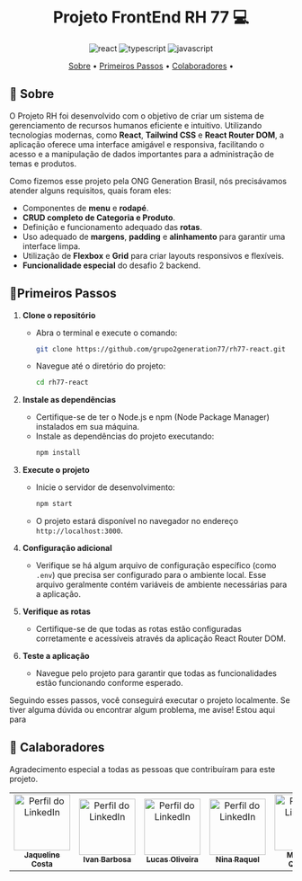 <div align="center">
  
[JAVASCRIPT__BADGE]: https://img.shields.io/badge/Javascript-000?style=for-the-badge&logo=javascript
[TYPESCRIPT__BADGE]: https://img.shields.io/badge/typescript-D4FAFF?style=for-the-badge&logo=typescript
[REACT__BADGE]: https://img.shields.io/badge/React-005CFE?style=for-the-badge&logo=react
  
</div>

<h1 align="center" style="font-weight: bold;">Projeto FrontEnd RH 77 💻</h1>

<div align="center">
  
![react][REACT__BADGE]
![typescript][TYPESCRIPT__BADGE]
![javascript][JAVASCRIPT__BADGE]

</div>

<p align="center">
 <a href="#about">Sobre</a> • 
 <a href="#started">Primeiros Passos</a> • 
  <a href="#colab">Colaboradores</a> •
</p>


<h2 id="about">📌 Sobre</h2>

O Projeto RH foi desenvolvido com o objetivo de criar um sistema de gerenciamento de recursos humanos eficiente e intuitivo. Utilizando tecnologias modernas, como **React**, **Tailwind CSS** e **React Router DOM**, a aplicação oferece uma interface amigável e responsiva, facilitando o acesso e a manipulação de dados importantes para a administração de temas e produtos.

Como fizemos esse projeto pela ONG Generation Brasil, nós precisávamos atender alguns requisitos, quais foram eles: 

- Componentes de **menu** e **rodapé**.
- **CRUD completo de Categoria e Produto**.
- Definição e funcionamento adequado das **rotas**.
- Uso adequado de **margens**, **padding** e **alinhamento** para garantir uma interface limpa.
- Utilização de **Flexbox** e **Grid** para criar layouts responsivos e flexíveis.
- **Funcionalidade especial** do desafio 2 backend.


<h2 id="started">🚀Primeiros Passos</h2>

1. **Clone o repositório**
   - Abra o terminal e execute o comando:
     ```sh
     git clone https://github.com/grupo2generation77/rh77-react.git
     ```
   - Navegue até o diretório do projeto:
     ```sh
     cd rh77-react
     ```

2. **Instale as dependências**
   - Certifique-se de ter o Node.js e npm (Node Package Manager) instalados em sua máquina.
   - Instale as dependências do projeto executando:
     ```sh
     npm install
     ```

3. **Execute o projeto**
   - Inicie o servidor de desenvolvimento:
     ```sh
     npm start
     ```
   - O projeto estará disponível no navegador no endereço `http://localhost:3000`.

4. **Configuração adicional**
   - Verifique se há algum arquivo de configuração específico (como `.env`) que precisa ser configurado para o ambiente local. Esse arquivo geralmente contém variáveis de ambiente necessárias para a aplicação.

5. **Verifique as rotas**
   - Certifique-se de que todas as rotas estão configuradas corretamente e acessíveis através da aplicação React Router DOM.

6. **Teste a aplicação**
   - Navegue pelo projeto para garantir que todas as funcionalidades estão funcionando conforme esperado.

Seguindo esses passos, você conseguirá executar o projeto localmente. Se tiver alguma dúvida ou encontrar algum problema, me avise! Estou aqui para 

<h2 id="colab">🤝 Calaboradores</h2>

Agradecimento especial a todas as pessoas que contribuíram para este projeto.

<table>
  <tr>
    <td align="center">
      <a href="#">
<img src="https://media.licdn.com/dms/image/v2/D4D03AQHhaZoYRKxtsg/profile-displayphoto-shrink_800_800/profile-displayphoto-shrink_800_800/0/1729899450213?e=1743638400&v=beta&t=IQKOLXKYW-dgsyhahqEpHNtViFOnW2zfsPOA8NClOq4" width="100px;" alt="Perfil do LinkedIn"/><br>
        <sub>
          <b>Jaqueline Costa</b>
        </sub>
      </a>
    </td>
    <td align="center">
      <a href="#">
       <img src="https://media.licdn.com/dms/image/v2/D4D03AQFjWcNyZu2Ptg/profile-displayphoto-shrink_800_800/profile-displayphoto-shrink_800_800/0/1719620770969?e=1743638400&v=beta&t=TkPfs7_n5gGAVjFBBEHTix6uUAa1aVLMqLk-5_1s7z0" width="100px;" alt="Perfil do LinkedIn"/><br>
        <sub>
          <b>Ivan Barbosa</b>
        </sub>
      </a>
    </td>
    <td align="center">
      <a href="#">
       <img src="https://media.licdn.com/dms/image/v2/D4D03AQEkBH9bPMiTKw/profile-displayphoto-shrink_800_800/profile-displayphoto-shrink_800_800/0/1729541301387?e=1743638400&v=beta&t=qXKzsccrOWR6kEaqt_g-pcOy39RU19i5VALw0aiSv-Q" width="100px;" alt="Perfil do LinkedIn"/><br>
        <sub>
          <b>Lucas Oliveira</b>
        </sub>
      </a>
    </td>
     <td align="center">
      <a href="#">
<img src="https://media.licdn.com/dms/image/v2/D4D03AQETZvl8qd4Dyg/profile-displayphoto-shrink_800_800/B4DZQfUeEyHcAc-/0/1735692248536?e=1743638400&v=beta&t=G8wBsIqockdUyoIf_p09bQsP56ZAWLXYq7J8oQFmuqM" width="100px;" alt="Perfil do LinkedIn"/><br>
        <sub>
          <b>Nina Raquel</b>
        </sub>
      </a>
    </td>
     <td align="center">
      <a href="#">
<img src="https://media.licdn.com/dms/image/v2/D4D03AQGNuaxckRDF7Q/profile-displayphoto-shrink_800_800/profile-displayphoto-shrink_800_800/0/1730742826051?e=1743638400&v=beta&t=OEz6bMOclSK3-my6MjeIFoOdt5dcR_8m6Q_6aSdu_hk" width="100px;" alt="Perfil do LinkedIn"/><br>
        <sub>
          <b>Matheus Queiroz</b>
        </sub>
      </a>
    </td>
     <td align="center">
      <a href="#">
<img src="https://media.licdn.com/dms/image/v2/D4D03AQFLw_w4gY3BXQ/profile-displayphoto-shrink_800_800/profile-displayphoto-shrink_800_800/0/1724398107767?e=1743638400&v=beta&t=QIed63iRmZxdOK0Dq-KZiN7ESOIK9QQg8uQ9FN14Qnc" width="100px;" alt="Perfil do LinkedIn"/><br>
        <sub>
          <b>Vitória Manuela</b>
        </sub>
      </a>
    </td>
  </tr>
</table>

